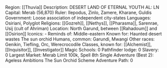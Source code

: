 Region: [[Thuvia]]
Description: DESERT LAND OF 
ETERNAL YOUTH
AL: LN
Capital: Merab 
(56,870)
Ruler: Ilepodus, Zinlo, Zamere, 
Kharane, Guldis
Government: Loose association of 
independent city-states
Languages: Osiriani, Polyglot
Religions: [[Gozreh]], [[Nethys]], [[Pharasma]], Sarenrae, 
Usij (cult of Ahriman)
Location: North Garund, between 
[[Rahadoum]] and [[Osirion]]
Iconics: -
Reminds of: Middle-eastern
Known for: Haunted desert wastes
The sun orchid
Humans, common: Garundi, Mwangi
Other races: Genikin, Tiefling, Orc, Werecrocodile
Classes, known for: [[Alchemist]], [[Inquisitor]], [[Investigator]]
Magic Schools: 0
Pathfinder lodge: 0
Slavery: 0
Largest Market: Merab
Limit 100k, Spell 8th
Single Adventure (Best 2): Ageless Ambitions 
The Sun Orchid Scheme
Adventure Path: 0

